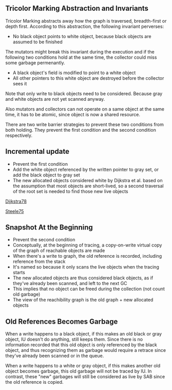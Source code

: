 ## Tricolor Marking Abstraction and Invariants

Tricolor Marking abstracts away how the graph is traversed, breadth-first or depth first. According to this abstraction, the following invariant perverses:

- No black object points to white object, because black objects are assumed to be finished

The mutators might break this invariant during the execution and if the following two conditions hold at the same time, the collector could miss some garbage permenantly.
- A black object's field is modified to point to a white object
- All other pointers to this white object are destroyed before the collector sees it

Note that only write to black objects need to be considered. Because gray and white objects are not yet scanned anyway. 

Also mutators and collectors can not operate on a same object at the same time, it has to be atomic, since object is now a shared resource.

There are two write barrier strategies to prevent these two conditions from both holding. They prevent the first condition and the second condition respectively.

## Incremental update
- Prevent the first condition
- Add the white object referenced by the written pointer to gray set, or add the black object to gray set
- The new allocated objects considered white by Dijkstra et al. based on the assumption that most objects are short-lived, so a second traversal of the root set is needed to find those new live objects

[Dijkstra78](papers/On-The-Fly-GC.dijkstra78.pdf) 

[Steele75](papers/Multiprocessing-Compactifying-GC.steele75.pdf) 

## Snapshot At the Beginning
- Prevent the second condition
- Conceptually, at the beginning of tracing, a copy-on-write virtual copy of the graph of reachable objects are made
- When there's a write to graph, the old reference is recorded, including reference from the stack
- It's named so because it only scans the live objects when the tracing starts
- The new allocated objects are thus considered black objects, as if they've already been scanned, and left to the next GC
- This implies that no object can be freed during the collection (not count old garbage)
- The view of the reachibility graph is the old graph + new allocated objects

## Old References Becomes Garbage
When a write happens to a black object, if this makes an old black or gray object, IU doesn't do anything, still keeps them. Since there is no information recorded that this old object is only referenced by the black object, and thus recognizing them as garbage would require a retrace since they've already been scanned or in the queue.

When a write happens to a white or gray object, if this makes another old object becomes garbage, this old garbage will not be traced by IU. In contrast, these "new" garbages will still be considered as live by SAB since the old reference is copied.
